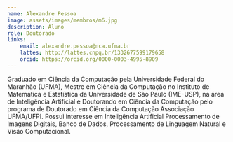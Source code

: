 ```yaml
---
name: Alexandre Pessoa
image: assets/images/membros/m6.jpg
description: Aluno
role: Doutorado
links:
	email: alexandre.pessoa@nca.ufma.br
	lattes: http://lattes.cnpq.br/1332677599179658
	orcid: https://orcid.org/0000-0003-4995-8909
---
```



Graduado em Ciência da Computação pela Universidade Federal do Maranhão (UFMA), Mestre em Ciência da Computação no Instituto de Matemática e Estatística da Universidade de São Paulo (IME-USP), na área de Inteligência Artificial e Doutorando em Ciência da Computação pelo programa de Doutorado em Ciência da Computação Associação UFMA/UFPI. Possui interesse em Inteligência Artificial Processamento de Imagens Digitais, Banco de Dados, Processamento de Linguagem Natural e Visão Computacional. 